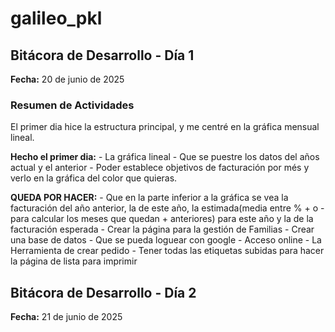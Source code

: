 ﻿# galileo_pkl
## Bitácora de Desarrollo - Día 1

**Fecha:** 20 de junio de 2025

### Resumen de Actividades

El primer dia hice la estructura principal, y me centré en la gráfica mensual lineal.

**Hecho el primer dia:**
    - La gráfica lineal
    - Que se puestre los datos del años actual y el anterior
    - Poder establece objetivos de facturación por més y verlo en la gráfica del color que quieras.

**QUEDA POR HACER:**
    - Que en la parte inferior a la gráfica se vea la facturación del año anterior, la de este año, la estimada(media entre % + o - para calcular los meses que quedan + anteriores) para este año y la de la facturación esperada
    - Crear la página para la gestión de Familias
    - Crear una base de datos
    - Que se pueda loguear con google
    - Acceso online
    - La Herramienta de crear pedido
    - Tener todas las etiquetas subidas para hacer la página de lista para imprimir

## Bitácora de Desarrollo - Día 2

**Fecha:** 21 de junio de 2025
    
